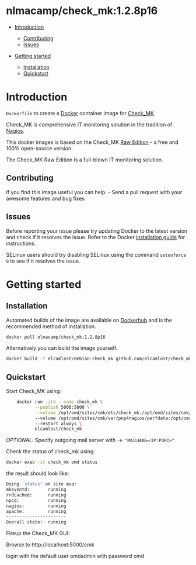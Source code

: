 # nlmacamp/check_mk:1.2.8p16


- [Introduction](#introduction)
  - [Contributing](#contributing)
  - [Issues](#issues)

- [Getting started](#getting-started)
  - [Installation](#installation)
  - [Quickstart](#quickstart)

# Introduction

`Dockerfile` to create a [Docker](https://www.docker.com/) container image for [Check_MK](https://mathias-kettner.de/check_mk.html).

Check_MK is comprehensive IT monitoring solution in the tradition of [Nagios](https://www.nagios.org/).

This docker images is based on the Check_MK [Raw Edition](http://mathias-kettner.com/check_mk_introduction.html) - a free and 100% open-source version.

The Check_MK Raw Edition is a full-blown IT monitoring solution.

## Contributing

If you find this image useful you can help. - Send a pull request with your awesome features and bug fixes


## Issues

Before reporting your issue please try updating Docker to the latest version and check if it resolves the issue. Refer to the Docker [installation guide](https://docs.docker.com/installation) for instructions.

SELinux users should try disabling SELinux using the command `setenforce 0` to see if it resolves the issue.

# Getting started

## Installation

Automated builds of the image are available on [Dockerhub](https://hub.docker.com/r/nlmacamp/check_mk) and is the recommended method of installation.

```bash
docker pull nlmacamp/check_mk:1.2.8p16
```

Alternatively you can build the image yourself.

```bash
docker build -t elcamlost/debian-check_mk github.com/elcamlost/check_mk
```

## Quickstart

Start Check_MK using:

```bash
    docker run -itd --name check_mk \
           --publish 5000:5000 \
           --volume /opt/omd/sites/cmk/etc/check_mk:/opt/omd/sites/cmk/etc/check_mk
           --volume /opt/omd/sites/cmk/var/pnp4nagios/perfdata:/opt/omd/sites/cmk/var/pnp4nagios/perfdata
           --restart always \
           elcamlost/check_mk
```

*OPTIONAL:* Specify outgoing mail server with `-e "MAILHUB=<IP:PORT>"`

Check the status of check_mk using:

```bash
docker exec -it check_mk omd status
```

the result should look like:

```bash
Doing 'status' on site mva:
mkeventd:       running
rrdcached:      running
npcd:           running
nagios:         running
apache:         running
-----------------------
Overall state:  running
```


Fireup the Check_MK GUI:

Browse to http://localhost:5000/cmk

login with the default user omdadmin with password omd
